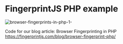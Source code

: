 # FingerprintJS PHP example

![browser-fingerprints-in-php-1-](https://user-images.githubusercontent.com/27387/123395862-552af500-d5a9-11eb-91f3-f633e61dae6b.png)


Code for our blog article: Browser Fingerprinting in PHP
https://fingerprintjs.com/blog/browser-fingerprint-php/
